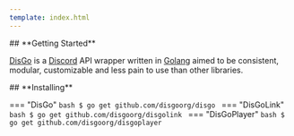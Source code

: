 ```yaml
---
template: index.html
---
```


<!-- Placeholder to make the page render -->

<div class="grid-container" markdown>
<div class="grid-child grid-child-sized" markdown>
## **Getting Started**

[DisGo](https://github.com/disgoorg/disgo) is a [Discord](https://discord.com/) API wrapper written in [Golang](https://golang.org/) aimed to be consistent, modular, customizable and less pain to use than other libraries.
</div>
<div class="grid-child grid-child-sized" markdown>
## **Installing**

=== "DisGo"
    ```bash
    $ go get github.com/disgoorg/disgo
    ```
=== "DisGoLink"
    ```bash
    $ go get github.com/disgoorg/disgolink
    ```
=== "DisGoPlayer"
    ```bash
    $ go get github.com/disgoorg/disgoplayer
    ```
</div>
</div>
